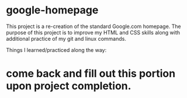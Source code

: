 # google-homepage

This project is a re-creation of the standard Google.com homepage. The purpose of this project is to improve my HTML and CSS skills along with additional practice of my git and linux commands.


Things I learned/practiced along the way: 

# come back and fill out this portion upon project completion.
